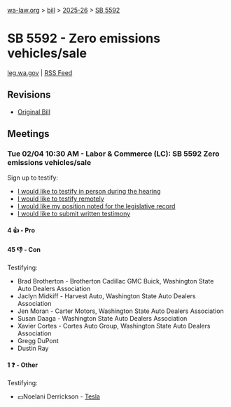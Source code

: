 [wa-law.org](/) > [bill](/bill/) > [2025-26](/bill/2025-26/) > [SB 5592](/bill/2025-26/sb/5592/)

# SB 5592 - Zero emissions vehicles/sale
[leg.wa.gov](https://app.leg.wa.gov/billsummary?BillNumber=5592&Year=2025&Initiative=false) | [RSS Feed](./rss.xml)

## Revisions
* [Original Bill](1/)

## Meetings
### Tue 02/04 10:30 AM - Labor & Commerce (LC): SB 5592 Zero emissions vehicles/sale
Sign up to testify:
* [I would like to testify in person during the hearing](https://app.leg.wa.gov/csi/Testifier/Add?chamber=House&mId=32666&aId=162988&caId=25284&tId=1)
* [I would like to testify remotely](https://app.leg.wa.gov/csi/Testifier/Add?chamber=House&mId=32666&aId=162988&caId=25284&tId=2)
* [I would like my position noted for the legislative record](https://app.leg.wa.gov/csi/Testifier/Add?chamber=House&mId=32666&aId=162988&caId=25284&tId=3)
* [I would like to submit written testimony](https://app.leg.wa.gov/csi/Testifier/Add?chamber=House&mId=32666&aId=162988&caId=25284&tId=4)

#### 4 👍 - Pro

#### 45 👎 - Con
Testifying:
* Brad Brotherton - Brotherton Cadillac GMC Buick, Washington State Auto Dealers Association
* Jaclyn Midkiff - Harvest Auto, Washington State Auto Dealers Association
* Jen Moran - Carter Motors, Washington State Auto Dealers Association
* Susan Daaga - Washington State Auto Dealers Association
* Xavier Cortes - Cortes Auto Group, Washington State Auto Dealers Association
* Gregg DuPont
* Dustin Ray

#### 1 ❓ - Other
Testifying:
* 💵Noelani Derrickson - [Tesla](/org/tesla/)

